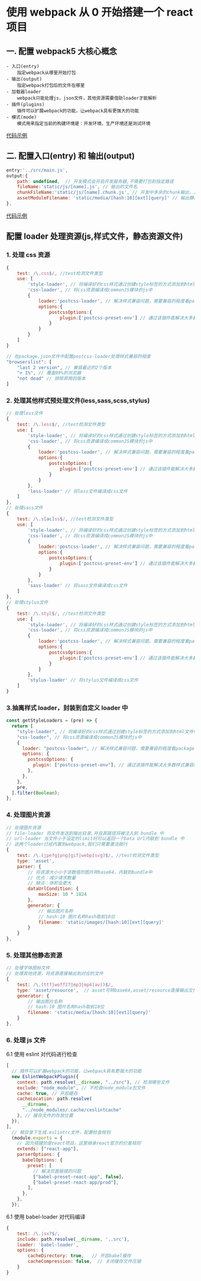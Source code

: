 # 使用 webpack 从 0 开始搭建一个 react 项目

## 一. 配置 webpack5 大核心概念

    - 入口(entry)
        指定webpack从哪里开始打包
    - 输出(output)
        指定webpack打包后的文件在哪里
    - 加载器loader
        webpack只能处理js，json文件，其他资源需要借助loader才能解析
    - 插件(plugins)
        插件可以扩展webpack的功能，让webpack具有更强大的功能
    - 模式(mode)
        模式用来指定当前的构建环境是：开发环境，生产环境还是测试环境

[代码示例](https://github.com/YQingFeng/react-webpack/blob/main/config/webpack.dev.js#L2-L8)

## 二. 配置**入口(entry)** 和 **输出(output)**

```javascript
entry:'../src/main.js',
output:{
    path: undefined,  // 开发模式会开启开发服务器,不需要打包到指定路径
    fileName:'static/js/[name].js', // 输出的文件名
    chunkFileName:'static/js/[name].chunk.js', // 开发中多余的chunk输出，比如通过import动态导入的chunk
    assetModuleFilename: 'static/media/[hash:10][ext][query]' // 输出静态资源目录
},
```

[代码示例](https://github.com/YQingFeng/react-webpack/blob/main/config/webpack.dev.js#L2-L8)

## 配置 loader 处理资源(js,样式文件，静态资源文件)

### 1. 处理 css 资源

```javascript
{
    test: /\.css$/, //test检测文件类型
    use: [
        'style-loader', // 将编译好的css样式通过创建style标签的方式添加到html文件中
        'css-loader', // 将css资源编译成commonJS模块的js中
        {
            loader:'postcss-loader', // 解决样式兼容问题，需要兼容的程度看package.json中browserslist的配置
            options:{
                postcssOptions:{
                    plugin:['postcss-preset-env'] // 通过该插件能解决大多数样式兼容问题
                }
            }
        }
    ]
}

// 在package.json文件中配置postcss-loader处理样式兼容的程度
"browserslist": [
    "last 2 version", // 兼容最近的2个版本
    "> 1%", // 覆盖99%的浏览器
    "not dead" // 排除弃用的版本
]
```

### 2. 处理其他样式预处理文件(less,sass,scss,stylus)

```javascript
// 处理less文件
{
    test: /\.less$/, //test检测文件类型
    use: [
        'style-loader', // 将编译好的css样式通过创建style标签的方式添加到html文件中
        'css-loader', // 将css资源编译成commonJS模块的js中
        {
            loader:'postcss-loader', // 解决样式兼容问题，需要兼容的程度看package.json中browserslist的配置
            options:{
                postcssOptions:{
                    plugin:['postcss-preset-env'] // 通过该插件能解决大多数样式兼容问题
                }
            }
        },
        'less-loader' // 将less文件编译成css文件
    ]
},
// 处理sass文件
{
    test: /\.s[ac]ss$/, //test检测文件类型
    use: [
        'style-loader', // 将编译好的css样式通过创建style标签的方式添加到html文件中
        'css-loader', // 将css资源编译成commonJS模块的js中
        {
            loader:'postcss-loader', // 解决样式兼容问题，需要兼容的程度看package.json中browserslist的配置
            options:{
                postcssOptions:{
                    plugin:['postcss-preset-env'] // 通过该插件能解决大多数样式兼容问题
                }
            }
        },
        'sass-loader' // 将sass文件编译成css文件
    ]
},
// 处理stylus文件
{
    test: /\.styl$/, //test检测文件类型
    use: [
        'style-loader', // 将编译好的css样式通过创建style标签的方式添加到html文件中
        'css-loader', // 将css资源编译成commonJS模块的js中
        {
            loader:'postcss-loader', // 解决样式兼容问题，需要兼容的程度看package.json中browserslist的配置
            options:{
                postcssOptions:{
                    plugin:['postcss-preset-env'] // 通过该插件能解决大多数样式兼容问题
                }
            }
        },
        'stylus-loader' // 将stylus文件编译成css文件
    ]
}
```

### 3.抽离样式 loader，封装到自定义 loader 中

```javascript
const getStyleLoaders = (pre) => {
  return [
    "style-loader", // 将编译好的css样式通过创建style标签的方式添加到html文件中
    "css-loader", // 将css资源编译成commonJS模块的js中
    {
      loader: "postcss-loader", // 解决样式兼容问题，需要兼容的程度看package.json中browserslist的配置
      options: {
        postcssOptions: {
          plugin: ["postcss-preset-env"], // 通过该插件能解决大多数样式兼容问题
        },
      },
    },
    pre,
  ].filter(Boolean);
};
```

### 4. 处理图片资源

```javascript
// 处理图片资源
// file-loader 将文件发送到输出目录,并且其路径将被注入到 bundle 中
// url-loader 当文件小于设定的limit时可以返回一个Data Url内联到 bundle 中
// 这两个loader已经内置到webpack,我们只需要激活就行
{
    test: /\.(jpe?g|png|gif|webp|svg)$/, //test检测文件类型
    type: 'asset',
    parser: {
        // 将资源大小小于该数值的图片转base64，内联到bundle中
        // 优点：减少请求数量
        // 缺点：体积会更大
        dataUrlCondition: {
            maxSize: 10 * 1024
        },
        generator: {
            // 输出图片名称
            // hash:10 图片名称hash取前10位
            filename: 'static/images/[hash:10][ext][query]'
        }
    }
},
```

### 5. 处理其他静态资源

```javascript
// 处理字体图标文件
// 处理其他资源，将资源直接输出到对应的文件
{
    test: /\.(ttf|woff2?|mp3|mp4|avi)$/,
    type: 'asset/resource',  // asset可转base64,asset/resource直接输出文件到指定目录
    generator: {
        // 输出图片名称
        // hash:10 图片名称hash取前10位
        filename: 'static/media/[hash:10][ext][query]'
    }
},
```

### 6. 处理 js 文件

6.1 使用 eslint 对代码进行检查

```javascript
[
  // 插件可以扩展webpack的功能，让webpack具有更强大的功能
  new EslintWebpackPlugin({
    context: path.resolve(__dirname, "../src"), // 检测哪些文件
    exclude: "node_module", // 不检查node_module包文件
    cache: true, // 开启缓存
    cacheLocation: path.resolve(
      __dirname,
      "../node_modules/.cache/ceslintcache"
    ), // 缓存文件的存放位置
  }),
],
  // 根目录下生成.eslintrc文件，配置检查规则
  (module.exports = {
    // 因为搭建的是react项目，这里继承react官方的价差规则
    extends: ["react-app"],
    parserOptions: {
      babelOptions: {
        preset: [
          // 解决页面报错的问题
          ["babel-preset-react-app", false]，
          ["babel-preset-react-app/prod"],
        ],
      },
    },
  });
```

6.1 使用 babel-loader 对代码编译

```javascript
{
    test: /\.jsx?$/,
    include: path.resolve(__dirname, '..src'),
    loader: 'babel-loader',
    options: {
        cacheDirectory: true,   // 开启babel缓存
        cacheCompression: false,  // 关闭缓存文件压缩
    }
}
```
